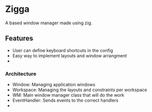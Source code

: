 # Zigga

A based window manager made using zig.

## Features

* User can define keyboard shortcuts in the config
* Easy way to implement layouts and window arrangment
* 

### Architecture

- Window: Managing application windows
- Workspace: Managing the layouts and constraints per workspace
- WM: Main window manager class that will do the work
- EventHandler: Sends events to the correct handlers
- 
